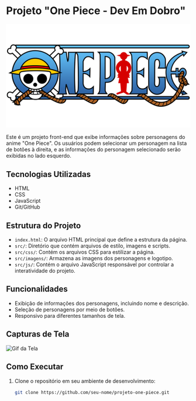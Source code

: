 # Projeto "One Piece - Dev Em Dobro"

![One Piece](src/imagens/one-piece-logo.png)

Este é um projeto front-end que exibe informações sobre personagens do anime "One Piece". Os usuários podem selecionar um personagem na lista de botões à direita, e as informações do personagem selecionado serão exibidas no lado esquerdo.

## Tecnologias Utilizadas

- HTML
- CSS
- JavaScript
- Git/GitHub

## Estrutura do Projeto

- `index.html`: O arquivo HTML principal que define a estrutura da página.
- `src/`: Diretório que contém arquivos de estilo, imagens e scripts.
- `src/css/`: Contém os arquivos CSS para estilizar a página.
- `src/imagens/`: Armazena as imagens dos personagens e logotipo.
- `src/js/`: Contém o arquivo JavaScript responsável por controlar a interatividade do projeto.

## Funcionalidades

- Exibição de informações dos personagens, incluindo nome e descrição.
- Seleção de personagens por meio de botões.
- Responsivo para diferentes tamanhos de tela.

## Capturas de Tela

<img src="src/imagens/Animação.gif" alt="Gif da Tela">

## Como Executar

1. Clone o repositório em seu ambiente de desenvolvimento:

   ```bash
   git clone https://github.com/seu-nome/projeto-one-piece.git
